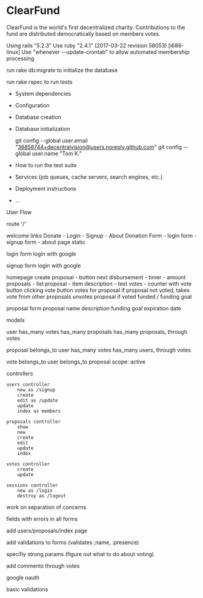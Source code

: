 # ClearFund
ClearFund is the world's first decentralized charity. Contributions to the fund are distributed democratically based on members votes.

Using rails "5.2.3"
Use ruby "2.4.1" (2017-03-22 revision 58053) [i686-linux]
Use "whenever --update-crontab" to allow automated membership processing

run rake db:migrate to initialize the database

run rake rspec to run tests

* System dependencies

* Configuration

* Database creation

* Database initialization

  git config --global user.email "36858744+decentralvision@users.noreply.github.com"
  git config --global user.name "Tom K."

* How to run the test suite

* Services (job queues, cache servers, search engines, etc.)

* Deployment instructions

* ...

User Flow

route '/'

welcome links
	Donate - Login - Signup - About 
	Donation Form - login form - signup form - about page static


login
form 
login with google

signup
form
login with google

homepage
	create proposal - button
	next disbursement - timer - amount
	proposals - list
		proposal - item
			description - text
			votes - counter with vote button
				clicking vote button votes for proposal if proposal not voted, takes vote from other proposals
				unvotes proposal if voted
			funded / funding goal

proposal form
	proposal name
	description
	funding goal
	expiration date

models

user 
	has_many votes
	has_many proposals 
	has_many proposals, through votes

proposal
	belongs_to user
	has_many votes
	has_many users, through votes

vote
	belongs_to user
	belongs_to proposal
	scope: active 



controllers

	users controller
		new as /signup
		create
		edit as /update
		update
		index as members

	proposals controller
		show
		new
		create
		edit
		update
		index

	votes controller
		create
		update

	sessions controller
		new as /login
		destroy as /logout

work on separation of concerns

fields with errors in all forms

add users/proposals/index page

add validations to forms (validates ;name, :presence)

specifiy strong params (figure out what to do about voting)

add comments through votes

google oauth 

basic validations

